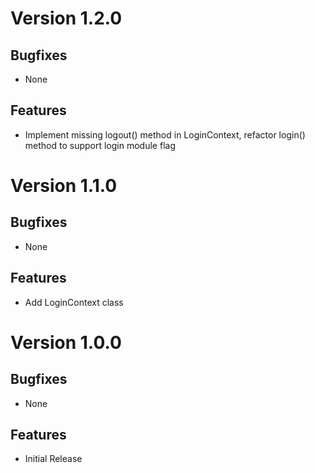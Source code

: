 # Version 1.2.0

## Bugfixes

* None

## Features

* Implement missing logout() method in LoginContext, refactor login() method to support login module flag

# Version 1.1.0

## Bugfixes

* None

## Features

* Add LoginContext class

# Version 1.0.0

## Bugfixes

* None

## Features

* Initial Release